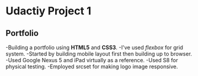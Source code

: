 # Udactiy Project 1

## Portfolio

-Building a portfolio using **HTML5** and **CSS3**. 
-I've used *flexbox* for grid system. 
-Started by building mobile layout first then building up to browser.
-Used Google Nexus 5 and iPad virtually as a reference.
-Used S8 for physical testing.
-Employed srcset for making logo image responsive.
